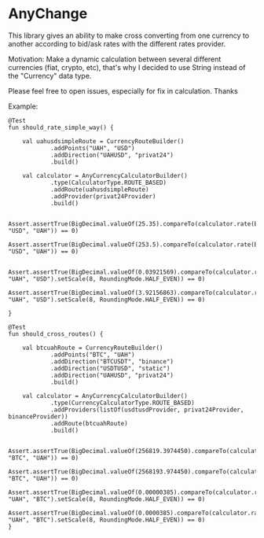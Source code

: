 # AnyChange
This library gives an ability to make cross converting from one currency to another according to bid/ask rates with the different rates provider.

Motivation:
Make a dynamic calculation between several different currencies (fiat, crypto, etc), that's why I decided to use String instead of the "Currency" data type.

Please feel free to open issues, especially for fix in calculation.
Thanks

Example:

    @Test
    fun should_rate_simple_way() {

        val uahusdsimpleRoute = CurrencyRouteBuilder()
                .addPoints("UAH", "USD")
                .addDirection("UAHUSD", "privat24")
                .build()

        val calculator = AnyCurrencyCalculatorBuilder()
                .type(CalculatorType.ROUTE_BASED)
                .addRoute(uahusdsimpleRoute)
                .addProvider(privat24Provider)
                .build()

        Assert.assertTrue(BigDecimal.valueOf(25.35).compareTo(calculator.rate(BigDecimal.valueOf(1), "USD", "UAH")) == 0)
        Assert.assertTrue(BigDecimal.valueOf(253.5).compareTo(calculator.rate(BigDecimal.valueOf(10), "USD", "UAH")) == 0)

        Assert.assertTrue(BigDecimal.valueOf(0.03921569).compareTo(calculator.rate(BigDecimal.valueOf(1), "UAH", "USD").setScale(8, RoundingMode.HALF_EVEN)) == 0)
        Assert.assertTrue(BigDecimal.valueOf(3.92156863).compareTo(calculator.rate(BigDecimal.valueOf(100), "UAH", "USD").setScale(8, RoundingMode.HALF_EVEN)) == 0)

    }
    
    @Test
    fun should_cross_routes() {

        val btcuahRoute = CurrencyRouteBuilder()
                .addPoints("BTC", "UAH")
                .addDirection("BTCUSDT", "binance")
                .addDirection("USDTUSD", "static")
                .addDirection("UAHUSD", "privat24")
                .build()

        val calculator = AnyCurrencyCalculatorBuilder()
                .type(CurrencyCalculatorType.ROUTE_BASED)
                .addProviders(listOf(usdtusdProvider, privat24Provider, binanceProvider))
                .addRoute(btcuahRoute)
                .build()

        Assert.assertTrue(BigDecimal.valueOf(256819.3974450).compareTo(calculator.rate(BigDecimal.valueOf(1), "BTC", "UAH")) == 0)
        Assert.assertTrue(BigDecimal.valueOf(2568193.974450).compareTo(calculator.rate(BigDecimal.valueOf(10), "BTC", "UAH")) == 0)
        Assert.assertTrue(BigDecimal.valueOf(0.00000385).compareTo(calculator.rate(BigDecimal.valueOf(1), "UAH", "BTC").setScale(8, RoundingMode.HALF_EVEN)) == 0)
        Assert.assertTrue(BigDecimal.valueOf(0.0000385).compareTo(calculator.rate(BigDecimal.valueOf(10), "UAH", "BTC").setScale(8, RoundingMode.HALF_EVEN)) == 0)
    }
